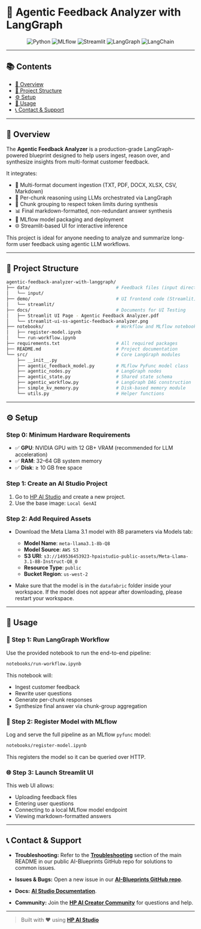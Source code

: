 # 🤖 Agentic Feedback Analyzer with LangGraph

<div align="center">

![Python](https://img.shields.io/badge/Python-3.11+-blue.svg?logo=python)
![MLflow](https://img.shields.io/badge/MLflow-Model_Deployment-orange.svg?logo=mlflow)
![Streamlit](https://img.shields.io/badge/Streamlit-Frontend_App-ff4b4b.svg?logo=streamlit)
![LangGraph](https://img.shields.io/badge/LangGraph-Agentic_Workflow-blue.svg?logo=langchain)
![LangChain](https://img.shields.io/badge/LangChain-LLM_Orchestration-lightgreen.svg?logo=langchain)

</div>

---

## 📚 Contents

* [🧠 Overview](#🧠-overview)
* [📁 Project Structure](#📁-project-structure)
* [⚙️ Setup](#⚙️-setup)
* [🚀 Usage](#🚀-usage)
* [📞 Contact & Support](#📞-contact--support)

---

## 🧠 Overview

The **Agentic Feedback Analyzer** is a production-grade LangGraph-powered blueprint designed to help users ingest, reason over, and synthesize insights from multi-format customer feedback.

It integrates:

* 📄 Multi-format document ingestion (TXT, PDF, DOCX, XLSX, CSV, Markdown)
* 🧠 Per-chunk reasoning using LLMs orchestrated via LangGraph
* 🧬 Chunk grouping to respect token limits during synthesis
* 📊 Final markdown-formatted, non-redundant answer synthesis
* 🧪 MLflow model packaging and deployment
* 🌐 Streamlit-based UI for interactive inference

This project is ideal for anyone needing to analyze and summarize long-form user feedback using agentic LLM workflows.

---

## 📁 Project Structure

```bash
agentic-feedback-analyzer-with-langgraph/
├── data/                                # Feedback files (input directory)
│   └── input/
├── demo/                                # UI frontend code (Streamlit)
│   └── streamlit/                       
├── docs/                                # Documents for UI Testing
│   ├── Streamlit UI Page - Agentic Feedback Analyzer.pdf
│   └── streamlit-ui-ss-agentic-feedback-analyzer.png
├── notebooks/                           # Workflow and MLflow notebooks
│   ├── register-model.ipynb             
│   └── run-workflow.ipynb
├── requirements.txt                     # All required packages
├── README.md                            # Project documentation
└── src/                                 # Core LangGraph modules
    ├── __init__.py
    ├── agentic_feedback_model.py        # MLflow PyFunc model class
    ├── agentic_nodes.py                 # LangGraph nodes
    ├── agentic_state.py                 # Shared state schema
    ├── agentic_workflow.py              # LangGraph DAG construction
    ├── simple_kv_memory.py              # Disk-based memory module
    └── utils.py                         # Helper functions
```

---

## ⚙️ Setup

### Step 0: Minimum Hardware Requirements

* ✅ **GPU**: NVIDIA GPU with 12 GB+ VRAM (recommended for LLM acceleration)
* ✅ **RAM**: 32–64 GB system memory
* ✅ **Disk**: ≥ 10 GB free space

### Step 1: Create an AI Studio Project

1. Go to [HP AI Studio](https://hp.com/ai-studio) and create a new project.
2. Use the base image: `Local GenAI`

### Step 2: Add Required Assets

- Download the Meta Llama 3.1 model with 8B parameters via Models tab:

  - **Model Name**: `meta-llama3.1-8b-Q8`
  - **Model Source**: `AWS S3`
  - **S3 URI**: `s3://149536453923-hpaistudio-public-assets/Meta-Llama-3.1-8B-Instruct-Q8_0`
  - **Resource Type**: `public`
  - **Bucket Region**: `us-west-2`

- Make sure that the model is in the `datafabric` folder inside your workspace. If the model does not appear after downloading, please restart your workspace.



---

## 🚀 Usage

### 🧪 Step 1: Run LangGraph Workflow

Use the provided notebook to run the end-to-end pipeline:

```bash
notebooks/run-workflow.ipynb
```

This notebook will:

* Ingest customer feedback
* Rewrite user questions
* Generate per-chunk responses
* Synthesize final answer via chunk-group aggregation

### 🧠 Step 2: Register Model with MLflow

Log and serve the full pipeline as an MLflow `pyfunc` model:

```bash
notebooks/register-model.ipynb
```

This registers the model so it can be queried over HTTP.

### 🌐 Step 3: Launch Streamlit UI

This web UI allows:

* Uploading feedback files
* Entering user questions
* Connecting to a local MLflow model endpoint
* Viewing markdown-formatted answers


---

## 📞 Contact & Support

  - **Troubleshooting:** Refer to the [**Troubleshooting**](https://github.com/HPInc/AI-Blueprints/tree/main?tab=readme-ov-file#troubleshooting) section of the main README in our public AI-Blueprints GitHub repo for solutions to common issues.

  - **Issues & Bugs:** Open a new issue in our [**AI-Blueprints GitHub repo**](https://github.com/HPInc/AI-Blueprints).

  - **Docs:** [**AI Studio Documentation**](https://zdocs.datascience.hp.com/docs/aistudio/overview).

  - **Community:** Join the [**HP AI Creator Community**](https://community.datascience.hp.com/) for questions and help.

---

> Built with ❤️ using [**HP AI Studio**](https://hp.com/ai-studio)